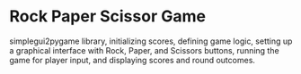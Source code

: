 # Rock Paper Scissor Game
 simplegui2pygame library, initializing scores, defining game logic, setting up a graphical interface with Rock, Paper, and Scissors buttons, running the game for player input, and displaying scores and round outcomes.
